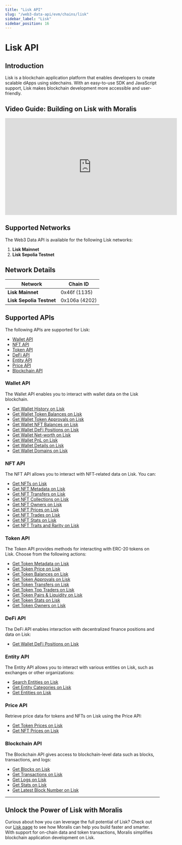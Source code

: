 ```yaml
---
title: "Lisk API"
slug: "/web3-data-api/evm/chains/lisk"
sidebar_label: "Lisk"
sidebar_position: 16
---
```


# Lisk API

## Introduction

Lisk is a blockchain application platform that enables developers to create scalable dApps using sidechains. With an easy-to-use SDK and JavaScript support, Lisk makes blockchain development more accessible and user-friendly.

## Video Guide: Building on Lisk with Moralis

<iframe width="560" height="315" src="https://www.youtube.com/embed/4CWDMgWAdV4" title="Building on Lisk with Moralis APIs: The Ultimate Guide for Developers" frameborder="0" allow="accelerometer; autoplay; clipboard-write; encrypted-media; gyroscope; picture-in-picture" allowfullscreen></iframe>

## Supported Networks

The Web3 Data API is available for the following Lisk networks:

1. **Lisk Mainnet**
2. **Lisk Sepolia Testnet**

## Network Details

| Network | Chain ID |
| ---- | ---- |
| **Lisk Mainnet**         | 0x46f (1135)  |
| **Lisk Sepolia Testnet** | 0x106a (4202) |

## Supported APIs

The following APIs are supported for Lisk:


  - <a href="/web3-data-api/evm/reference#wallet-api">Wallet API</a>
  - <a href="/web3-data-api/evm/reference#nft-api">NFT API</a>
  - <a href="/web3-data-api/evm/reference#token-api">Token API</a>
  - <a href="/web3-data-api/evm/reference#defi-api">DeFi API</a>
  - <a href="/web3-data-api/evm/reference#entity-api">Entity API</a>
  - <a href="/web3-data-api/evm/reference#price-api">Price API</a>
  - <a href="/web3-data-api/evm/reference#blockchain-api">Blockchain API</a>


### Wallet API

The Wallet API enables you to interact with wallet data on the Lisk blockchain.


  - <a href="/web3-data-api/evm/reference#get-wallet-history">Get Wallet History on Lisk</a>
  - <a href="/web3-data-api/evm/reference#get-wallet-token-balances">Get Wallet Token Balances on Lisk</a>
  - <a href="/web3-data-api/evm/reference#get-wallet-token-approvals">Get Wallet Token Approvals on Lisk</a>
  - <a href="/web3-data-api/evm/reference#get-wallet-nfts">Get Wallet NFT Balances on Lisk</a>
  - <a href="/web3-data-api/evm/reference#get-wallet-defi-positions">Get Wallet DeFi Positions on Lisk</a>
  - <a href="/web3-data-api/evm/reference#get-wallet-net-worth">Get Wallet Net-worth on Lisk</a>
  - <a href="/web3-data-api/evm/reference#get-wallet-pnl">Get Wallet PnL on Lisk</a>
  - <a href="/web3-data-api/evm/reference#get-wallet-details">Get Wallet Details on Lisk</a>
  - <a href="/web3-data-api/evm/reference#get-wallet-domains">Get Wallet Domains on Lisk</a>


### NFT API

The NFT API allows you to interact with NFT-related data on Lisk. You can:


  - <a href="/web3-data-api/evm/reference#get-nfts">Get NFTs on Lisk</a>
  - <a href="/web3-data-api/evm/reference#get-nft-metadata">Get NFT Metadata on Lisk</a>
  - <a href="/web3-data-api/evm/reference#get-nft-transfers">Get NFT Transfers on Lisk</a>
  - <a href="/web3-data-api/evm/reference#get-nft-collections">Get NFT Collections on Lisk</a>
  - <a href="/web3-data-api/evm/reference#get-nft-owners">Get NFT Owners on Lisk</a>
  - <a href="/web3-data-api/evm/reference#get-nft-prices">Get NFT Prices on Lisk</a>
  - <a href="/web3-data-api/evm/reference#get-nft-trades">Get NFT Trades on Lisk</a>
  - <a href="/web3-data-api/evm/reference#get-nft-stats">Get NFT Stats on Lisk</a>
  - <a href="/web3-data-api/evm/reference#get-nft-traits-and-rarity">Get NFT Traits and Rarity on Lisk</a>


### Token API

The Token API provides methods for interacting with ERC-20 tokens on Lisk. Choose from the following actions:


  - <a href="/web3-data-api/evm/reference#get-token-metadata">Get Token Metadata on Lisk</a>
  - <a href="/web3-data-api/evm/reference#get-token-price">Get Token Price on Lisk</a>
  - <a href="/web3-data-api/evm/reference#get-token-balances">Get Token Balances on Lisk</a>
  - <a href="/web3-data-api/evm/reference#get-token-approvals">Get Token Approvals on Lisk</a>
  - <a href="/web3-data-api/evm/reference#get-token-transfers">Get Token Transfers on Lisk</a>
  - <a href="/web3-data-api/evm/reference#get-token-top-traders">Get Token Top Traders on Lisk</a>
  - <a href="/web3-data-api/evm/reference#get-token-pairs--liquidity">Get Token Pairs & Liquidity on Lisk</a>
  - <a href="/web3-data-api/evm/reference#get-token-stats">Get Token Stats on Lisk</a>
  - <a href="/web3-data-api/evm/reference#get-token-owners">Get Token Owners on Lisk</a>


### DeFi API

The DeFi API enables interaction with decentralized finance positions and data on Lisk:


  - <a href="/web3-data-api/evm/reference#get-wallet-defi-positions">Get Wallet DeFi Positions on Lisk</a>


### Entity API

The Entity API allows you to interact with various entities on Lisk, such as exchanges or other organizations:


  - <a href="/web3-data-api/evm/reference#search-entities">Search Entities on Lisk</a>
  - <a href="/web3-data-api/evm/reference#get-entity-categories">Get Entity Categories on Lisk</a>
  - <a href="/web3-data-api/evm/reference#get-entities">Get Entities on Lisk</a>


### Price API

Retrieve price data for tokens and NFTs on Lisk using the Price API:


  - <a href="/web3-data-api/evm/reference#get-token-prices">Get Token Prices on Lisk</a>
  - <a href="/web3-data-api/evm/reference#get-nft-prices">Get NFT Prices on Lisk</a>


### Blockchain API

The Blockchain API gives access to blockchain-level data such as blocks, transactions, and logs:


  - <a href="/web3-data-api/evm/reference#get-blocks">Get Blocks on Lisk</a>
  - <a href="/web3-data-api/evm/reference#get-transactions">Get Transactions on Lisk</a>
  - <a href="/web3-data-api/evm/reference#get-logs">Get Logs on Lisk</a>
  - <a href="/web3-data-api/evm/reference#get-stats">Get Stats on Lisk</a>
  - <a href="/web3-data-api/evm/reference#get-latest-block-number">Get Latest Block Number on Lisk</a>


---

## Unlock the Power of Lisk with Moralis

Curious about how you can leverage the full potential of Lisk? Check out our [Lisk page](https://developers.moralis.com/chains/lisk/) to see how Moralis can help you build faster and smarter. With support for on-chain data and token transactions, Moralis simplifies blockchain application development on Lisk.
